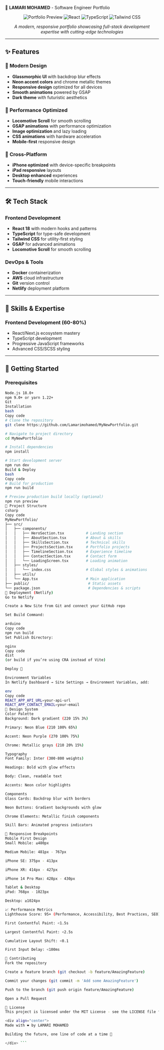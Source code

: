  🚀 **LAMARI MOHAMED** - Software Engineer Portfolio

<div align="center">

![Portfolio Preview](https://img.shields.io/badge/Portfolio-Live-brightgreen?style=for-the-badge&logo=netlify)
![React](https://img.shields.io/badge/React-18.0+-blue?style=for-the-badge&logo=react)
![TypeScript](https://img.shields.io/badge/TypeScript-5.0+-blue?style=for-the-badge&logo=typescript)
![Tailwind CSS](https://img.shields.io/badge/Tailwind-3.0+-38B2AC?style=for-the-badge&logo=tailwind-css)

*A modern, responsive portfolio showcasing full-stack development expertise with cutting-edge technologies*

</div>

---

## ✨ **Features**

### 🎨 **Modern Design**
- **Glassmorphic UI** with backdrop blur effects
- **Neon accent colors** and chrome metallic themes
- **Responsive design** optimized for all devices
- **Smooth animations** powered by GSAP
- **Dark theme** with futuristic aesthetics

### 🚀 **Performance Optimized**
- **Locomotive Scroll** for smooth scrolling
- **GSAP animations** with performance optimization
- **Image optimization** and lazy loading
- **CSS animations** with hardware acceleration
- **Mobile-first** responsive design

### 📱 **Cross-Platform**
- **iPhone optimized** with device-specific breakpoints
- **iPad responsive** layouts
- **Desktop enhanced** experiences
- **Touch-friendly** mobile interactions

---

## 🛠️ **Tech Stack**

### **Frontend Development**
- **React 18** with modern hooks and patterns
- **TypeScript** for type-safe development
- **Tailwind CSS** for utility-first styling
- **GSAP** for advanced animations
- **Locomotive Scroll** for smooth scrolling

### **DevOps & Tools**
- **Docker** containerization
- **AWS** cloud infrastructure
- **Git** version control
- **Netlify** deployment platform

---

## 🎯 **Skills & Expertise**

### **Frontend Development** (60-80%)
- React/Next.js ecosystem mastery
- TypeScript development
- Progressive JavaScript frameworks
- Advanced CSS/SCSS styling
---

## 🚀 **Getting Started**

### **Prerequisites**
```bash
Node.js 18.0+
npm 9.0+ or yarn 1.22+
Git
Installation
bash
Copy code
# Clone the repository
git clone https://github.com/Lamarimohamed/MyNewPortfolio.git

# Navigate to project directory
cd MyNewPortfolio

# Install dependencies
npm install

# Start development server
npm run dev
Build & Deploy
bash
Copy code
# Build for production
npm run build

# Preview production build locally (optional)
npm run preview
📁 Project Structure
csharp
Copy code
MyNewPortfolio/
├── src/
│   ├── components/
│   │   ├── HeroSection.tsx          # Landing section
│   │   ├── AboutSection.tsx         # About & skills
│   │   ├── SkillsSection.tsx        # Technical skills
│   │   ├── ProjectsSection.tsx      # Portfolio projects
│   │   ├── TimelineSection.tsx      # Experience timeline
│   │   ├── ContactSection.tsx       # Contact form
│   │   └── LoadingScreen.tsx        # Loading animation
│   ├── styles/
│   │   └── index.css                # Global styles & animations
│   ├── utils/
│   └── App.tsx                      # Main application
├── public/                           # Static assets
└── package.json                      # Dependencies & scripts
🚀 Deployment (Netlify)
Go to Netlify

Create a New Site from Git and connect your GitHub repo

Set Build Command:

arduino
Copy code
npm run build
Set Publish Directory:

nginx
Copy code
dist
(or build if you’re using CRA instead of Vite)

Deploy 🚀

Environment Variables
In Netlify Dashboard → Site Settings → Environment Variables, add:

env
Copy code
REACT_APP_API_URL=your-api-url
REACT_APP_CONTACT_EMAIL=your-email
🎨 Design System
Color Palette
Background: Dark gradient (220 15% 3%)

Primary: Neon Blue (210 100% 65%)

Accent: Neon Purple (270 100% 75%)

Chrome: Metallic grays (210 20% 15%)

Typography
Font Family: Inter (300-800 weights)

Headings: Bold with glow effects

Body: Clean, readable text

Accents: Neon color highlights

Components
Glass Cards: Backdrop blur with borders

Neon Buttons: Gradient backgrounds with glow

Chrome Elements: Metallic finish components

Skill Bars: Animated progress indicators

📱 Responsive Breakpoints
Mobile First Design
Small Mobile: ≤480px

Medium Mobile: 481px - 767px

iPhone SE: 375px - 413px

iPhone XR: 414px - 427px

iPhone 14 Pro Max: 428px - 430px

Tablet & Desktop
iPad: 768px - 1023px

Desktop: ≥1024px

📈 Performance Metrics
Lighthouse Score: 95+ (Performance, Accessibility, Best Practices, SEO)

First Contentful Paint: <1.5s

Largest Contentful Paint: <2.5s

Cumulative Layout Shift: <0.1

First Input Delay: <100ms

🤝 Contributing
Fork the repository

Create a feature branch (git checkout -b feature/AmazingFeature)

Commit your changes (git commit -m 'Add some AmazingFeature')

Push to the branch (git push origin feature/AmazingFeature)

Open a Pull Request

📄 License
This project is licensed under the MIT License - see the LICENSE file for details.

<div align="center">
Made with ❤️ by LAMARI MOHAMED

Building the future, one line of code at a time 🚀

</div> ```
